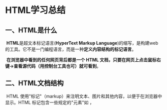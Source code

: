 # HTML学习总结

## 		一、HTML是什么

​				**HTML**是超文本标记语言(**HyperText Markup Language**)的缩写，是构建web的工具。它不是一门编程语言，而是一种**定义内容结构的标记语言**。

​				**在浏览器中看到的任何网页背后都是一个 HTML 文档，只要在网页上点击鼠标右键->查看源代码（用控制台工具也可）就可看到**。				

## 		二、HTML文档结构

​				HTML 使用"标记"（markup）来注明文本、图片和其他内容，以便于在浏览器中显示。HTML 标记包含一些规定的"元素"如 <head>，<title>，<body>，<header>，<footer> 等等。

​				而HTML就是由一个个元素组成，每个元素则由一对tag构成。

​				例如:

```
        <html>
            <head>
                <title>HTML学习总结</title>
            </head>
            <body>
              网页内容
            </body>
        </html>
```

			标签<head></head>之间的文本是头部信息，在<title></title>之间的文本是文档标题，会显示在浏览器的窗口的标题栏。<body>	</body>之间的文本是正文。

## 	三、基础的tag

#### 		1.一些常用的tag

		<p></p> 可以用来定义段落。
		
		<br />可以用来在文本间换行。
		
		<hi></hi>(i表示1-6) 可以用来控制标题的大小。
		
		<a href=“URL”></a> 用来定义超链接，也可以用来对网页内进行跳转(锚点)。
		
		<img src="xxx" width="xx" height="xx" alt="xxx"/>用来定义图像，其中src表示图像的地址，width表示图像宽度，height表示图像高度，alt表示图像的代替文字。
		
		./表示该html文件所在的当前目录。
	
		../表示该html文件的上一层目录。
	
		images/表示该html文件下一层目录。
	
		../images/表示回到上一层目录，然后再进入images目录。

#### 		2.列表

 			无序列表用<ul><li></li></ul>表示。
 	
 				属性：    type
 				属性值：  列表前的符号	
 				disc     实心原点  
 				circle　　符号为空心圆
 				square　 符号为方形
 			例如:
 			    <ul type="disc">
 	         		<li>游戏</li>
 	         		<li>动漫</li>
 	         		<li>小说</li>
 	     		</ul>

​		  	 有序列表使用数字或字母系统来组织列表里包含的信息。有序列表可以使用数字(默认)、大写字母、小写字母、大写罗马数字和小写罗马数字排列项目。

​					属性       			属性值             				说明

​					type   		1、 a 、 A、i、I   	 用来设置项目前面的标记

​					start     				数值             	排序的起点数值

​				例如:

		<ol type="1" start="2">
	         <li>游戏</li>
	         <li>动漫</li>
	         <li>小说</li>
	     </ol>
	     <ol type="a">
	         <li>游戏</li>
	         <li>动漫</li>
	         <li>小说</li>
	     </ol>
	     <ol type="A">
	         <li>游戏</li>
	         <li>动漫</li>
	         <li>小说</li>
	     </ol>
	     <ol type="i">
	         <li>游戏</li>
	         <li>动漫</li>
	         <li>小说</li>
	     </ol>
	     <ol type="I">
	         <li>游戏</li>
	         <li>动漫</li>
	         <li>小说</li>
	     </ol>
#### 			3.表格

​				表格由 <table> 标签以及一个或多个 tr、th或td 元素组成。

​				单元格可以包含文本、图片、列表、段落、表单、水平线、表格等等。	

#### 			4.form表单

​				表单使用标签（<form>）定义。它主要负责获取用户填写的数据，并通过浏览器向服务器传送数据。

​				属性           说明

​				name          表单的名称

​				action         表单提交地址

​				method      表单数据提交的方式 （get:在url地址上面传送参数到服务器,post：在后台传送参数到服务器）

​				enctype      MIME类型       

​				target        打开方式（_blank:在一个新的窗口打开 _self:在相同的框架中调入文档 _top:把文档调入原来的最顶部的浏览器窗口中）

​	